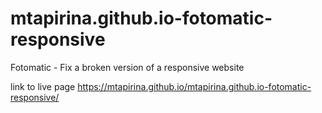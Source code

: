 # mtapirina.github.io-fotomatic-responsive
Fotomatic - Fix a broken version of a responsive website 

link to live page
https://mtapirina.github.io/mtapirina.github.io-fotomatic-responsive/
